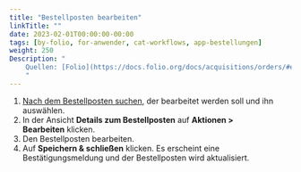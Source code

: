 ```yaml
---
title: "Bestellposten bearbeiten"
linkTitle: ""
date: 2023-02-01T00:00:00-00:00
tags: [by-folio, for-anwender, cat-workflows, app-bestellungen]
weight: 250
Description: "
    Quellen: [Folio](https://docs.folio.org/docs/acquisitions/orders/#editing-an-order-line) & [GBV](https://info.gbv.de/display/FOLIOGBVEXTERN/Folio:+Bestellposten+bearbeiten)
    "
---
```


1.  [Nach dem Bestellposten suchen](https://info.gbv.de/display/FOLIOGBVEXTERN/Folio%3A+Bestellposten+suchen), der bearbeitet werden soll und ihn auswählen.
2.  In der Ansicht **Details zum Bestellposten** auf **Aktionen > Bearbeiten** klicken.
3.  Den Bestellposten bearbeiten.
4.  Auf **Speichern & schließen** klicken. Es erscheint eine Bestätigungsmeldung und der Bestellposten wird aktualisiert.

